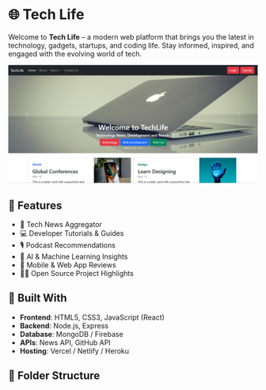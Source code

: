 # 🌐 Tech Life

Welcome to **Tech Life** – a modern web platform that brings you the latest in technology, gadgets, startups, and coding life. Stay informed, inspired, and engaged with the evolving world of tech.

![Tech Life Screenshot](https://github.com/suzenkumar/TechLife-Technical-blog/blob/main/Screenshot%202025-07-22%20222859.png)

## 🚀 Features

- 📰 Tech News Aggregator
- 💻 Developer Tutorials & Guides
- 🎙️ Podcast Recommendations
- 🧠 AI & Machine Learning Insights
- 📱 Mobile & Web App Reviews
- 👨‍💻 Open Source Project Highlights

## 🔧 Built With

- **Frontend**: HTML5, CSS3, JavaScript (React)
- **Backend**: Node.js, Express
- **Database**: MongoDB / Firebase
- **APIs**: News API, GitHub API
- **Hosting**: Vercel / Netlify / Heroku

## 📁 Folder Structure


